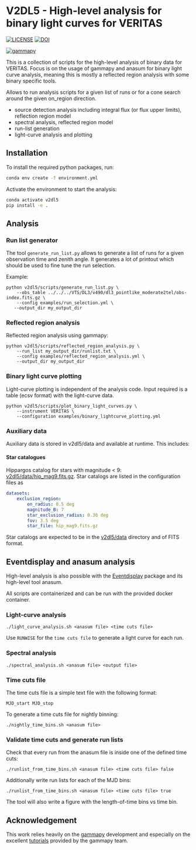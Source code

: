 # V2DL5 - High-level analysis for binary light curves for VERITAS

[![LICENSE](https://img.shields.io/badge/License-BSD_3--Clause-blue.svg)](https://github.com/GernotMaier/V2DL5-Binary-Analysis/blob/main/LICENSE)
[![DOI](https://zenodo.org/badge/673002313.svg)](https://zenodo.org/badge/latestdoi/673002313)

[![gammapy](https://img.shields.io/badge/powered%20by-gammapy-orange.svg?style=flat)](https://www.gammapy.org/)

This is a collection of scripts for the high-level analysis of binary data for VERITAS.
Focus is on the usage of gammapy and anasum for binary light curve analysis, meaning this is mostly a reflected region analysis with some binary specific tools.

Allows to run analysis scripts for a given list of runs or for a cone search around the given on\_region direction.

- source detection analysis including integral flux (or flux upper limits), reflection region model
- spectral analysis, reflected region model
- run-list generation
- light-curve analysis and plotting

## Installation

To install the required python packages, run:

```bash
conda env create -f environment.yml
```

Activate the environment to start the analysis:

```bash
conda activate v2dl5
pip install -e .
```

## Analysis

### Run list generator

The tool `generate_run_list.py` allows to generate a list of runs for a given observation time and zenith angle.
It generates a lot of printout which should be used to fine tune the run selection.

Example:

```console
python v2dl5/scripts/generate_run_list.py \
    --obs_table ../../../VTS/DL3/v490/dl3_pointlike_moderate2tel/obs-index.fits.gz \
    --config examples/run_selection.yml \
   --output_dir my_output_dir
```

### Reflected region analysis

Reflected region analysis using gammapy:

```console
python v2dl5/scripts/reflected_region_analysis.py \
    --run_list my_output_dir/runlist.txt \
    --config examples/reflected_region_analysis.yml \
    --output_dir my_output_dir
```

### Binary light curve plotting

Light-curve plotting is independent of the analysis code.
Input required is a table (ecsv format) with the light-curve data.

```console
python v2dl5/scripts/plot_binary_light_curves.py \
    --instrument VERITAS \
    --configuration examples/binary_lightcurve_plotting.yml
```

### Auxiliary data

Auxiliary data is stored in v2dl5/data and available at runtime. This includes:

#### Star catalogues

Hippargos catalog for stars with magnitude < 9: [v2dl5/data/hip_mag9.fits.gz](v2dl5/data/hip_mag9.fits.gz).
Star catalogs are listed in the configuration files as

```yaml
datasets:
    exclusion_region:
        on_radius: 0.5 deg
        magnitude_B: 7
        star_exclusion_radius: 0.30 deg
        fov: 3.5 deg
        star_file: hip_mag9.fits.gz
```

Star catalogs are expected to be in the [v2dl5/data](v2dl5/data) directory and of FITS format.

## Eventdisplay and anasum analysis

High-level analysis is also possible with the [Eventdisplay](https://github.com/VERITAS-Observatory/EventDisplay_v4) package and its high-level tool anasum.

All scripts are containerized and can be run with the provided docker container.

### Light-curve analysis

```console
./light_curve_analysis.sh <anasum file> <time cuts file>
```

Use `RUNWISE` for the `time cuts file` to generate a light curve for each run.

### Spectral analysis

```console
./spectral_analysis.sh <anasum file> <output file>
```

### Time cuts file

The time cuts file is a simple text file with the following format:

```text
MJD_start MJD_stop
```

To generate a time cuts file for nightly binning:

```console
./nightly_time_bins.sh <anasum file>
```

### Validate time cuts and generate run lists

Check that every run from the anasum file is inside one of the defined time cuts:

```console
./runlist_from_time_bins.sh <anasum file> <time cuts file> false
```

Additionally write run lists for each of the MJD bins:

```console
./runlist_from_time_bins.sh <anasum file> <time cuts file> true
```

The tool will also write a figure with the length-of-time bins vs time bin.

## Acknowledgement

This work relies heavily on the [gammapy](https://gammapy.org/) development and especially on the excellent [tutorials](https://docs.gammapy.org/1.1/tutorials/index.html) provided by the gammapy team.
